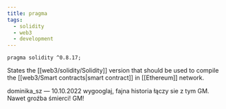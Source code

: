 ```yaml
---
title: pragma
tags:
  - solidity
  - web3
  - development
---
```


```solidity
pragma solidity ^0.8.17;
```

States the [[web3/solidity/Solidity]] version that should be used to compile the [[web3/Smart contracts|smart contract]] in [[Ethereum]] network.

dominika_sz — 10.10.2022
wygooglaj, fajna historia łączy sie z tym GM. Nawet groźba śmierci!
GM!
